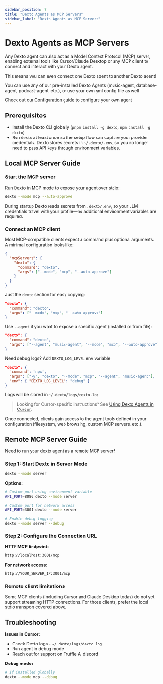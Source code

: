 ```yaml
---
sidebar_position: 7
title: "Dexto Agents as MCP Servers"
sidebar_label: "Dexto Agents as MCP Servers"
---
```


# Dexto Agents as MCP Servers

Any Dexto agent can also act as a Model Context Protocol (MCP) server, enabling external tools like Cursor/Claude Desktop or any MCP client to connect and interact with your Dexto agent.

This means you can even connect one Dexto agent to another Dexto agent!

You can use any of our pre-installed Dexto Agents (music-agent, database-agent, podcast-agent, etc.), or use your own yml config file as well

Check out our [Configuration guide](./configuring-dexto/overview.md) to configure your own agent

## Prerequisites

- Install the Dexto CLI globally (`pnpm install -g dexto`, `npm install -g dexto`)
- Run `dexto` at least once so the setup flow can capture your provider credentials. Dexto stores secrets in `~/.dexto/.env`, so you no longer need to pass API keys through environment variables.

## Local MCP Server Guide

### Start the MCP server

Run Dexto in MCP mode to expose your agent over stdio:

```bash
dexto --mode mcp --auto-approve
```

During startup Dexto reads secrets from `.dexto/.env`, so your LLM credentials travel with your profile—no additional environment variables are required.

### Connect an MCP client

Most MCP-compatible clients expect a command plus optional arguments. A minimal configuration looks like:

```json
{
  "mcpServers": {
    "dexto": {
      "command": "dexto",
      "args": ["--mode", "mcp", "--auto-approve"]
    }
  }
}
```

Just the `dexto` section for easy copying:

```json
"dexto": {
  "command": "dexto",
  "args": ["--mode", "mcp", "--auto-approve"]
}
```


Use `--agent` if you want to expose a specific agent (installed or from file):

```json
"dexto": {
  "command": "dexto",
  "args": ["--agent", "music-agent", "--mode", "mcp", "--auto-approve"]
}
```

Need debug logs? Add `DEXTO_LOG_LEVEL` env variable

```json
"dexto": {
  "command": "npx",
  "args": ["-y", "dexto", "--mode", "mcp", "--agent", "music-agent"],
  "env": { "DEXTO_LOG_LEVEL": "debug" }
}
```

Logs will be stored in `~/.dexto/logs/dexto.log`

> Looking for Cursor-specific instructions? See [Using Dexto Agents in Cursor](./dexto-in-cursor.md).

Once connected, clients gain access to the agent tools defined in your configuration (filesystem, web browsing, custom MCP servers, etc.).

## Remote MCP Server Guide

Need to run your dexto agent as a remote MCP server?

### Step 1: Start Dexto in Server Mode

```bash
dexto --mode server
```

**Options:**
```bash
# Custom port using environment variable
API_PORT=8080 dexto --mode server

# Custom port for network access
API_PORT=3001 dexto --mode server

# Enable debug logging
dexto --mode server --debug
```

### Step 2: Configure the Connection URL

**HTTP MCP Endpoint:**
```bash
http://localhost:3001/mcp
```

**For network access:**
```bash
http://YOUR_SERVER_IP:3001/mcp
```

### Remote client limitations
Some MCP clients (including Cursor and Claude Desktop today) do not yet support streaming HTTP connections. For those clients, prefer the local stdio transport covered above.

## Troubleshooting

**Issues in Cursor:**
- Check Dexto logs - `~/.dexto/logs/dexto.log`
- Run agent in debug mode
- Reach out for support on Truffle AI discord

**Debug mode:**
```bash
# If installed globally
dexto --mode mcp --debug
``` 
